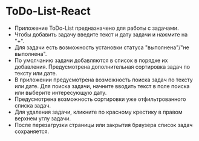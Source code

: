 # ToDo-List-React
* Приложение ToDo-List предназначено для работы с задачами.
* Чтобы добавить задачу введите текст и дату задачи и нажмите на "+".
* Для задачи есть возможность установки статуса "выполнена"/"не выполнена".
* По умолчанию задачи добавляются в список в порядке их добавления. Предусмотрена дополнительная сортировка задач по тексту или дате.
* В приложении предусмотрена возможность поиска задач по тексту или дате. Для поиска задачи, начните вводить текст в поле поиска или выберите интересующую дату.
* Предусмотрена возможность сортировки уже отфильтрованного списка задач.
* Для удаления задачи, кликните по красному крестику в правом верхнем углу задачи.
* После перезагрузки страницы  или закрытия браузера список задач сохраняется.
